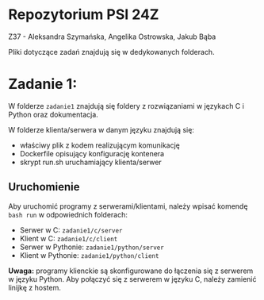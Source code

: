 # Repozytorium PSI 24Z

Z37 - Aleksandra Szymańska, Angelika Ostrowska, Jakub Bąba

Pliki dotyczące zadań znajdują się w dedykowanych folderach.

# Zadanie 1:
W folderze `zadanie1` znajdują się foldery z rozwiązaniami w językach C i Python oraz dokumentacja.

W folderze klienta/serwera w danym języku znajdują się:
- właściwy plik z kodem realizującym komunikację
- Dockerfile opisujący konfigurację kontenera
- skrypt run.sh uruchamiający klienta/serwer

## Uruchomienie
Aby uruchomić programy z serwerami/klientami, należy wpisać komendę `bash run` w odpowiednich folderach:
- Serwer w C: `zadanie1/c/server`
- Klient w C: `zadanie1/c/client`
- Serwer w Pythonie: `zadanie1/python/server`
- Klient w Pythonie: `zadanie1/python/client`

**Uwaga:** programy klienckie są skonfigurowane do łączenia się z serwerem w języku Python. Aby połączyć się z serwerem w języku C, należy zamienić linijkę z hostem.
